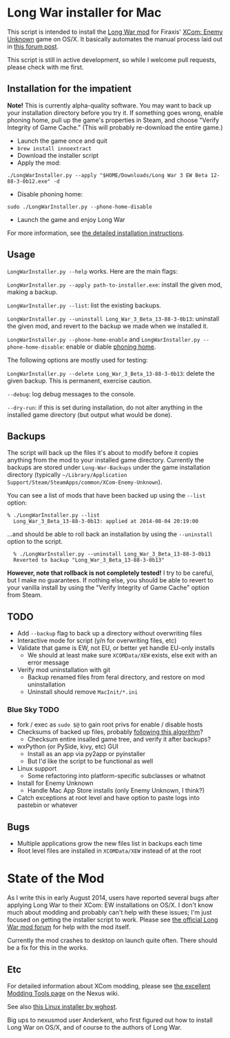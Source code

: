 # Long War installer for Mac

This script is intended to install the [Long War mod](http://ufopaedia.org/index.php?title=Long_War) for 
Firaxis' [XCom: Enemy Unknown](http://www.xcom.com/) game on OS/X. It basically automates the manual process 
laid out in 
[this forum post](http://forums.nexusmods.com/index.php?/topic/1918524-long-war-for-mac-osx-pointers-advice/?p=17340474).

This script is still in active development, so while I welcome pull requests, please check with me first.

## Installation for the impatient

**Note!** This is currently alpha-quality software. You may want to back up your installation directory 
before you try it. If something goes wrong, enable phoning home, pull up the game's properties in Steam, 
and choose "Verify Integrity of Game Cache." (This will probably re-download the entire game.)

* Launch the game once and quit
* `brew install innoextract`
* Download the installer script
* Apply the mod:

```
./LongWarInstaller.py --apply "$HOME/Downloads/Long War 3 EW Beta 12-88-3-0b12.exe" -d
```

* Disable phoning home:

```
sudo ./LongWarInstaller.py --phone-home-disable
```

* Launch the game and enjoy Long War

For more information, see [the detailed installation instructions](https://github.com/timgilbert/long-war-unix-installer/blob/master/docs/Installation.md).

## Usage

`LongWarInstaller.py --help` works. Here are the main flags:

`LongWarInstaller.py --apply path-to-installer.exe`: install the given mod, making a backup.

`LongWarInstaller.py --list`: list the existing backups.

`LongWarInstaller.py --uninstall Long_War_3_Beta_13-88-3-0b13`: uninstall the given mod, and 
revert to the backup we made when we installed it.

`LongWarInstaller.py --phone-home-enable` and `LongWarInstaller.py --phone-home-disable`: 
enable or diable [phoning home](https://github.com/timgilbert/long-war-unix-installer/blob/master/docs/Installation.md#phoning-home).

The following options are mostly used for testing:

`LongWarInstaller.py --delete Long_War_3_Beta_13-88-3-0b13`: delete the given backup. This is
permanent, exercise caution.

`--debug`: log debug messages to the console.

`--dry-run`: if this is set during installation, do not alter anything in the installed game 
directory (but output what would be done).

## Backups

The script will back up the files it's about to modify before it copies anything from the mod to your 
installed game directory. Currently the backups are stored under `Long-War-Backups` under the game 
installation directory (typically `~/Library/Application Support/Steam/SteamApps/common/XCom-Enemy-Unknown`).

You can see a list of mods that have been backed up using the `--list` option:

  	% ./LongWarInstaller.py --list
	  Long_War_3_Beta_13-88-3-0b13: applied at 2014-08-04 20:19:00

...and should be able to roll back an installation by using the `--uninstall` option to the script. 

	  % ./LongWarInstaller.py --uninstall Long_War_3_Beta_13-88-3-0b13
	  Reverted to backup "Long_War_3_Beta_13-88-3-0b13"

**However, note that rollback is not completely tested!** I try to be careful, but I make 
no guarantees. If nothing else, you should be able to revert to your vanilla install by using the 
"Verify Integrity of Game Cache" option from Steam.

## TODO

* Add `--backup` flag to back up a directory without overwriting files
* Interactive mode for script (y/n for overwriting files, etc)
* Validate that game is EW, not EU, or better yet handle EU-only installs
  * We should at least make sure `XCOMData/XEW` exists, else exit with an error message
* Verify mod uninstallation with git
  * Backup renamed files from feral directory, and restore on mod uninstallation
  * Uninstall should remove `MacInit/*.ini`

### Blue Sky TODO
* fork / exec as `sudo $@` to gain root privs for enable / disable hosts
* Checksums of backed up files, probably [following this algorithm](http://stackoverflow.com/a/3431835/87990)?
  * Checksum entire insalled game tree, and verify it after backups?
* wxPython (or PySide, kivy, etc) GUI 
  * Install as an app via py2app or pyinstaller
  * But I'd like the script to be functional as well
* Linux support
  * Some refactoring into platform-specific subclasses or whatnot
* Install for Enemy Unknown
  * Handle Mac App Store installs (only Enemy Unknown, I think?)
* Catch exceptions at root level and have option to paste logs into pastebin or whatever

## Bugs

* Multiple applications grow the new files list in backups each time
* Root level files are installed in `XCOMData/XEW` instead of at the root

# State of the Mod

As I write this in early August 2014, users have reported several bugs after applying Long War to
their XCom: EW installations on OS/X. I don't know much about modding and probably can't help with 
these issues; I'm just focused on getting the installer script to work. Please see 
[the official Long War mod forum](http://forums.nexusmods.com/index.php?/forum/665-xcom-file-discussions/)
for help with the mod itself.

Currently the mod crashes to desktop on launch quite often. There should be a fix for this in the works.

## Etc

For detailed information about XCom modding, please see 
[the excellent Modding Tools page](http://wiki.tesnexus.com/index.php/Modding_Tools_-_XCOM:EU_2012) 
on the Nexus wiki.

See also [this Linux installer by wghost](https://github.com/wghost/LongWar-Linux).

Big ups to nexusmod user Anderkent, who first figured out how to install Long War on OS/X, 
and of course to the authors of Long War.
